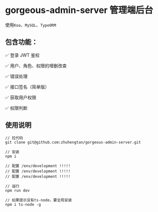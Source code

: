 # gorgeous-admin-server 管理端后台

使用`Koa`、`MySQL`、`TypeORM`

## 包含功能：
✅ 登录 JWT 鉴权

✅ 用户、角色、权限的增删改查

✅ 错误处理

✅ 接口签名（简单版）

✅ 获取用户权限

✅ 权限判断

## 使用说明

```
// 拉代码
git clone git@github.com:zhuhengtan/gorgeous-admin-server.git

// 安装
npm i

// 配置 /env/development !!!!!
// 配置 /env/development !!!!!
// 配置 /env/development !!!!!

// 运行
npm run dev

// 如果提示没有ts-node，要全局安装
npm i ts-node -g

```

